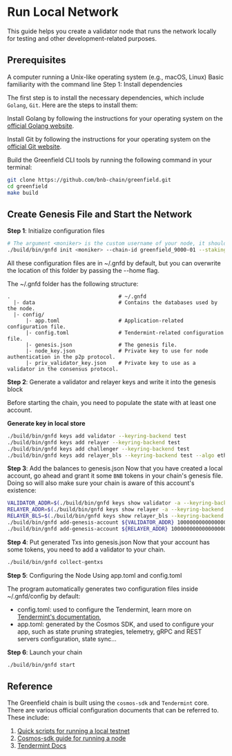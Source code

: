 # Run Local Network
This guide helps you create a validator node that runs the network locally for testing and other development-related purposes.

## Prerequisites

A computer running a Unix-like operating system (e.g., macOS, Linux)
Basic familiarity with the command line
Step 1: Install dependencies

The first step is to install the necessary dependencies, which include `Golang`, `Git`. Here are the steps to install them:

Install Golang by following the instructions for your operating system on the [official Golang website](https://golang.org/dl/).

Install Git by following the instructions for your operating system on the [official Git website](https://git-scm.com/book/en/v2/Getting-Started-Installing-Git).

Build the Greenfield CLI tools by running the following command in your terminal:

```bash
git clone https://github.com/bnb-chain/greenfield.git
cd greenfield
make build
```

## Create Genesis File and Start the Network

**Step 1**: Initialize configuration files

```bash
# The argument <moniker> is the custom username of your node, it should be human-readable.
./build/bin/gnfd init <moniker> --chain-id greenfield_9000-01 --staking-bond-denom BNB
```

All these configuration files are in ~/.gnfd by default, but you can overwrite the location of this folder by passing the --home flag.

The ~/.gnfd folder has the following structure:
```
.                                   # ~/.gnfd
  |- data                           # Contains the databases used by the node.
  |- config/
      |- app.toml                   # Application-related configuration file.
      |- config.toml                # Tendermint-related configuration file.
      |- genesis.json               # The genesis file.
      |- node_key.json              # Private key to use for node authentication in the p2p protocol.
      |- priv_validator_key.json    # Private key to use as a validator in the consensus protocol.
```

**Step 2**: Generate a validator and relayer keys and write it into the genesis block

Before starting the chain, you need to populate the state with at least one account.

**Generate key in local store**

```bash
./build/bin/gnfd keys add validator --keyring-backend test
./build/bin/gnfd keys add relayer --keyring-backend test
./build/bin/gnfd keys add challenger --keyring-backend test
./build/bin/gnfd keys add relayer_bls --keyring-backend test --algo eth_bls
```

**Step 3**: Add the balances to genesis.json
Now that you have created a local account, go ahead and grant it some `BNB` tokens in your chain's genesis file. Doing so will also make sure your chain is aware of this account's existence:

```bash
VALIDATOR_ADDR=$(./build/bin/gnfd keys show validator -a --keyring-backend test)
RELAYER_ADDR=$(./build/bin/gnfd keys show relayer -a --keyring-backend test)
RELAYER_BLS=$(./build/bin/gnfd keys show relayer_bls --keyring-backend test --output json | jq -r .pubkey_hex)
./build/bin/gnfd add-genesis-account ${VALIDATOR_ADDR} 100000000000000000000000000BNB
./build/bin/gnfd add-genesis-account ${RELAYER_ADDR} 100000000000000000000000000BNB
```

**Step 4**: Put generated Txs into genesis.json
Now that your account has some tokens, you need to add a validator to your chain.

```bash
./build/bin/gnfd collect-gentxs
```


**Step 5**: Configuring the Node Using app.toml and config.toml

The program automatically generates two configuration files inside ~/.gnfd/config by default:
 - config.toml: used to configure the Tendermint, learn more on [Tendermint's documentation](https://docs.tendermint.com/master/nodes/configuration.html),
 - app.toml: generated by the Cosmos SDK, and used to configure your app, such as state pruning strategies, telemetry, gRPC and REST servers configuration, state sync...


**Step 6**: Launch your chain

```bash
./build/bin/gnfd start
```

## Reference
The Greenfield chain is built using the `cosmos-sdk` and `Tendermint` core. There are various official configuration documents that can be referred to. These include:

1. [Quick scripts for running a local testnet](../../deployment/readme.md)
2. [Cosmos-sdk guide for running a node](https://docs.cosmos.network/main/run-node/run-node)
3. [Tendermint Docs](https://docs.tendermint.com/master/nodes/configuration.html)